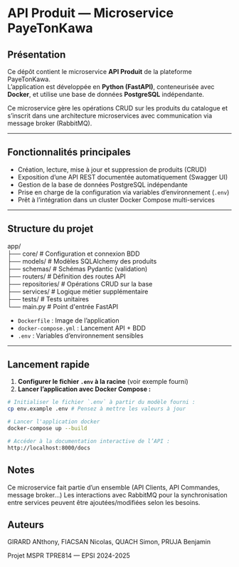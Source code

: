# API Produit — Microservice PayeTonKawa

## Présentation

Ce dépôt contient le microservice **API Produit** de la plateforme PayeTonKawa.  
L’application est développée en **Python (FastAPI)**, conteneurisée avec **Docker**, et utilise une base de données **PostgreSQL** indépendante.

Ce microservice gère les opérations CRUD sur les produits du catalogue et s’inscrit dans une architecture microservices avec communication via message broker (RabbitMQ).

---

## Fonctionnalités principales

- Création, lecture, mise à jour et suppression de produits (CRUD)
- Exposition d’une API REST documentée automatiquement (Swagger UI)
- Gestion de la base de données PostgreSQL indépendante
- Prise en charge de la configuration via variables d’environnement (`.env`)
- Prêt à l’intégration dans un cluster Docker Compose multi-services

---

## Structure du projet
app/  
├── core/ # Configuration et connexion BDD  
├── models/ # Modèles SQLAlchemy des produits  
├── schemas/ # Schémas Pydantic (validation)  
├── routers/ # Définition des routes API  
├── repositories/ # Opérations CRUD sur la base  
├── services/ # Logique métier supplémentaire  
├── tests/ # Tests unitaires  
└── main.py # Point d'entrée FastAPI  
- `Dockerfile` : Image de l’application  
- `docker-compose.yml` : Lancement API + BDD  
- `.env` : Variables d’environnement sensibles  

---

## Lancement rapide

1. **Configurer le fichier `.env` à la racine** (voir exemple fourni)
2. **Lancer l’application avec Docker Compose :**
```bash
# Initialiser le fichier `.env` à partir du modèle fourni :
cp env.example .env # Pensez à mettre les valeurs à jour

# Lancer l'application docker
docker-compose up --build

# Accéder à la documentation interactive de l’API :
http://localhost:8000/docs
```

## Notes

Ce microservice fait partie d’un ensemble (API Clients, API Commandes, message broker…)
Les interactions avec RabbitMQ pour la synchronisation entre services peuvent être ajoutées/modifiées selon les besoins.

## Auteurs
GIRARD ANthony, FIACSAN Nicolas, QUACH Simon, PRUJA Benjamin

Projet MSPR TPRE814 — EPSI 2024-2025

